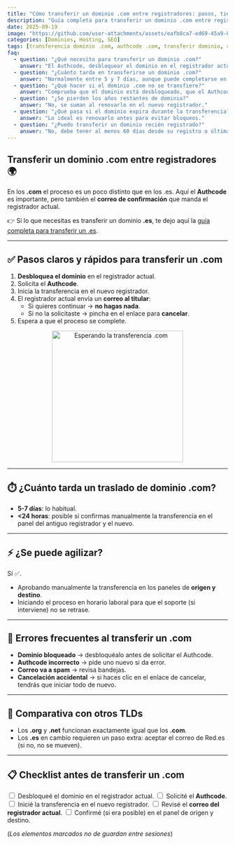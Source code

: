 ```yaml
---
title: "Cómo transferir un dominio .com entre registradores: pasos, tiempos y consejos"
description: "Guía completa para transferir un dominio .com entre registradores. Pasos con Authcode, correo de confirmación, tiempos de espera, errores frecuentes, consejos y checklist."
date: 2025-09-19
image: "https://github.com/user-attachments/assets/eafb8ca7-ed69-45a9-8d05-16126b7c9ddd"
categories: [Dominios, Hosting, SEO]
tags: [transferencia dominio .com, authcode .com, transferir dominio, registrar, SEO]
faq:
  - question: "¿Qué necesito para transferir un dominio .com?"
    answer: "El Authcode, desbloquear el dominio en el registrador actual y que el titular no rechace el correo de confirmación."
  - question: "¿Cuánto tarda en transferirse un dominio .com?"
    answer: "Normalmente entre 5 y 7 días, aunque puede completarse en menos de 24 horas si se confirma manualmente en ambos paneles."
  - question: "¿Qué hacer si el dominio .com no se transfiere?"
    answer: "Comprueba que el dominio está desbloqueado, que el Authcode es correcto y que no se ha cancelado la solicitud desde el correo del registrador actual."
  - question: "¿Se pierden los años restantes de dominio?"
    answer: "No, se suman al renovarlo en el nuevo registrador."
  - question: "¿Qué pasa si el dominio expira durante la transferencia?"
    answer: "Lo ideal es renovarlo antes para evitar bloqueos."
  - question: "¿Puedo transferir un dominio recién registrado?"
    answer: "No, debe tener al menos 60 días desde su registro o última transferencia."
---
```


## Transferir un dominio .com entre registradores 🌍

En los **.com** el proceso es un poco distinto que en los .es. Aquí el **Authcode** es importante, pero también el **correo de confirmación** que manda el registrador actual.  

👉 Si lo que necesitas es transferir un dominio **.es**, te dejo aquí la [guía completa para transferir un .es](https://jorgerosa.dev/posts/como-transferir-dominio-es/).  

---

## ✅ Pasos claros y rápidos para transferir un .com

1. **Desbloquea el dominio** en el registrador actual.  
2. Solicita el **Authcode**.  
3. Inicia la transferencia en el nuevo registrador.  
4. El registrador actual envía un **correo al titular**:  
   - Si quieres continuar → **no hagas nada**.  
   - Si no la solicitaste → pincha en el enlace para **cancelar**.  
5. Espera a que el proceso se complete.  

<div style="text-align: center;">
  <img src="https://media.giphy.com/media/26u4lOMA8JKSnL9Uk/giphy.gif" alt="Esperando la transferencia .com" width="300" />
</div>

---

## ⏱️ ¿Cuánto tarda un traslado de dominio .com?

- **5-7 días**: lo habitual.  
- **<24 horas**: posible si confirmas manualmente la transferencia en el panel del antiguo registrador y el nuevo.  

---

## ⚡ ¿Se puede agilizar?

Sí ✅.

* Aprobando manualmente la transferencia en los paneles de **origen y destino**.
* Iniciando el proceso en horario laboral para que el soporte (si interviene) no se retrase.

---

## 🚨 Errores frecuentes al transferir un .com

* **Dominio bloqueado** → desbloquéalo antes de solicitar el Authcode.
* **Authcode incorrecto** → pide uno nuevo si da error.
* **Correo va a spam** → revisa bandejas.
* **Cancelación accidental** → si haces clic en el enlace de cancelar, tendrás que iniciar todo de nuevo.

---

## 🔄 Comparativa con otros TLDs

* Los **.org** y **.net** funcionan exactamente igual que los **.com**.
* Los **.es** en cambio requieren un paso extra: aceptar el correo de Red.es (si no, no se mueven).

---

## 📋 Checklist antes de transferir un .com

<input type="checkbox"> Desbloqueé el dominio en el registrador actual.
<input type="checkbox"> Solicité el **Authcode**.
<input type="checkbox"> Inicié la transferencia en el nuevo registrador.
<input type="checkbox"> Revisé el **correo del registrador actual**.
<input type="checkbox"> Confirmé (si era posible) en el panel de origen y destino.

(*Los elementos marcados no de guardan entre sesiones*)
